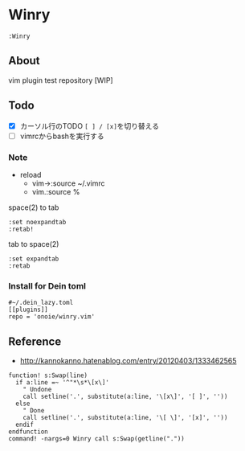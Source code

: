# Winry
`:Winry`
## About
 vim plugin test repository [WIP]
## Todo
 * [x] カーソル行のTODO `[ ] / [x]`を切り替える
 * [ ] vimrcからbashを実行する
  
### Note
* reload
  * vim->:source ~/.vimrc
  * vim.:source %
  
space(2) to tab
```
:set noexpandtab
:retab!
```
tab to space(2)
```
:set expandtab
:retab
```
 
### Install for Dein toml
```
#~/.dein_lazy.toml
[[plugins]]
repo = 'onoie/winry.vim'
```
## Reference
* http://kannokanno.hatenablog.com/entry/20120403/1333462565
  
```
function! s:Swap(line)
  if a:line =~ '^"*\s*\[x\]'
    " Undone
    call setline('.', substitute(a:line, '\[x\]', '[ ]', ''))
  else
    " Done
    call setline('.', substitute(a:line, '\[ \]', '[x]', ''))
  endif
endfunction
command! -nargs=0 Winry call s:Swap(getline("."))
```
